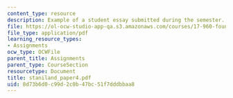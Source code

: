 ```yaml
---
content_type: resource
description: Example of a student essay submitted during the semester.
file: https://ol-ocw-studio-app-qa.s3.amazonaws.com/courses/17-960-foundations-of-political-science-fall-2004/8d73b6d0c99d2c0b47bc51f7dddbbaa8_staniland_paper4.pdf
file_type: application/pdf
learning_resource_types:
- Assignments
ocw_type: OCWFile
parent_title: Assignments
parent_type: CourseSection
resourcetype: Document
title: staniland_paper4.pdf
uid: 8d73b6d0-c99d-2c0b-47bc-51f7dddbbaa8
---
```

